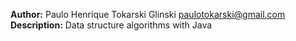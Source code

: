 <strong>Author:</strong> Paulo Henrique Tokarski Glinski <paulotokarski@gmail.com><br>
<strong>Description:</strong> Data structure algorithms with Java
